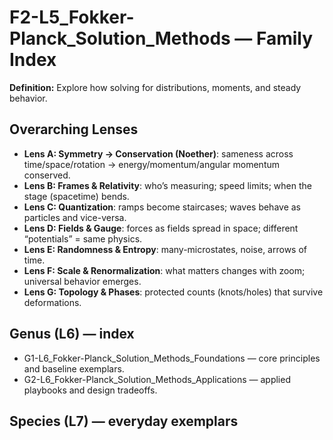 # F2-L5_Fokker-Planck_Solution_Methods — Family Index
**Definition:** Explore how solving for distributions, moments, and steady behavior.

## Overarching Lenses

- **Lens A: Symmetry -> Conservation (Noether)**: sameness across time/space/rotation → energy/momentum/angular momentum conserved.
- **Lens B: Frames & Relativity**: who’s measuring; speed limits; when the stage (spacetime) bends.
- **Lens C: Quantization**: ramps become staircases; waves behave as particles and vice-versa.
- **Lens D: Fields & Gauge**: forces as fields spread in space; different “potentials” = same physics.
- **Lens E: Randomness & Entropy**: many-microstates, noise, arrows of time.
- **Lens F: Scale & Renormalization**: what matters changes with zoom; universal behavior emerges.
- **Lens G: Topology & Phases**: protected counts (knots/holes) that survive deformations.

## Genus (L6) — index
- G1-L6_Fokker-Planck_Solution_Methods_Foundations — core principles and baseline exemplars.
- G2-L6_Fokker-Planck_Solution_Methods_Applications — applied playbooks and design tradeoffs.

## Species (L7) — everyday exemplars
